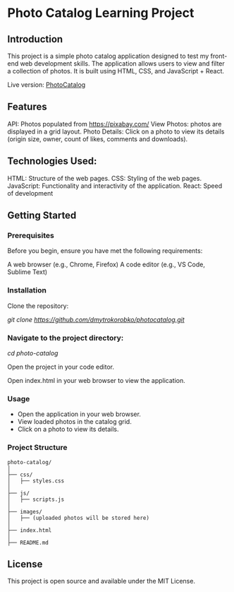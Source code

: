 # Photo Catalog Learning Project
## Introduction
This project is a simple photo catalog application designed to test my front-end web development skills. The application allows users to view and filter a collection of photos. It is built using HTML, CSS, and JavaScript + React.

Live version: [PhotoCatalog](https://dmytrokorobko.github.io/photocatalog/)

## Features
API: Photos populated from https://pixabay.com/
View Photos: photos are displayed in a grid layout.
Photo Details: Click on a photo to view its details (origin size, owner, count of likes, comments and downloads).

## Technologies Used:
HTML: Structure of the web pages.
CSS: Styling of the web pages.
JavaScript: Functionality and interactivity of the application.
React: Speed of development

## Getting Started

### Prerequisites
Before you begin, ensure you have met the following requirements:

A web browser (e.g., Chrome, Firefox)
A code editor (e.g., VS Code, Sublime Text)

### Installation
Clone the repository:

*git clone https://github.com/dmytrokorobko/photocatalog.git*

### Navigate to the project directory:

*cd photo-catalog*

Open the project in your code editor.

Open index.html in your web browser to view the application.

### Usage
* Open the application in your web browser.
* View loaded photos in the catalog grid.
* Click on a photo to view its details.

### Project Structure
```
photo-catalog/
│
├── css/
│   ├── styles.css
│
├── js/
│   ├── scripts.js
│
├── images/
│   ├── (uploaded photos will be stored here)
│
├── index.html
│
├── README.md
```

## License
This project is open source and available under the MIT License.
